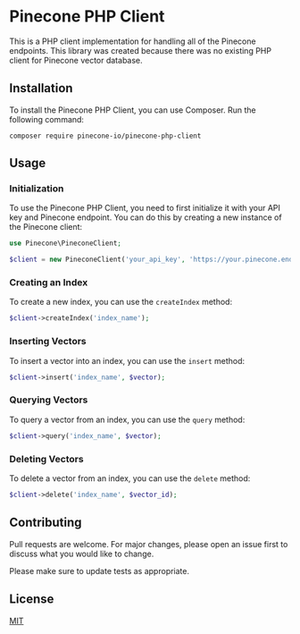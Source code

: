# Pinecone PHP Client

This is a PHP client implementation for handling all of the Pinecone endpoints. This library was created because there was no existing PHP client for Pinecone vector database.

## Installation

To install the Pinecone PHP Client, you can use Composer. Run the following command:

```
composer require pinecone-io/pinecone-php-client
```

## Usage

### Initialization

To use the Pinecone PHP Client, you need to first initialize it with your API key and Pinecone endpoint. You can do this by creating a new instance of the Pinecone client:

```php
use Pinecone\PineconeClient;

$client = new PineconeClient('your_api_key', 'https://your.pinecone.endpoint.com');
```

### Creating an Index

To create a new index, you can use the `createIndex` method:

```php
$client->createIndex('index_name');
```

### Inserting Vectors

To insert a vector into an index, you can use the `insert` method:

```php
$client->insert('index_name', $vector);
```

### Querying Vectors

To query a vector from an index, you can use the `query` method:

```php
$client->query('index_name', $vector);
```

### Deleting Vectors

To delete a vector from an index, you can use the `delete` method:

```php
$client->delete('index_name', $vector_id);
```

## Contributing

Pull requests are welcome. For major changes, please open an issue first to discuss what you would like to change.

Please make sure to update tests as appropriate.

## License

[MIT](https://choosealicense.com/licenses/mit/)